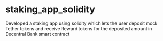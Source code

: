 # staking_app_solidity
Developed a staking app using solidity which lets the user deposit mock Tether tokens and receive Reward tokens for the deposited amount in Decentral Bank smart contract
